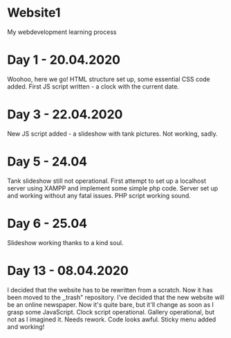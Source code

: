 # Website1
My webdevelopment learning process

# Day 1 - 20.04.2020
Woohoo, here we go!
HTML structure set up, some essential CSS code added. First JS script written - a clock with the current date.

# Day 3 - 22.04.2020
New JS script added - a slideshow with tank pictures. Not working, sadly.

# Day 5 - 24.04
Tank slideshow still not operational. First attempt to set up a localhost server using XAMPP and implement some simple php code.
Server set up and working without any fatal issues. PHP script working sound.

# Day 6 - 25.04
Slideshow working thanks to a kind soul. 

# Day 13  - 08.04.2020
I decided that the website has to be rewritten from a scratch. Now it has been moved to the ,,trash" repository.
I've decided that the new website will be an online newspaper. Now it's quite bare, but it'll change as soon as I grasp some JavaScript. 
  Clock script operational.
  Gallery operational, but not as I imagined it. Needs rework.
  Code looks awful.
  Sticky menu added and working!


